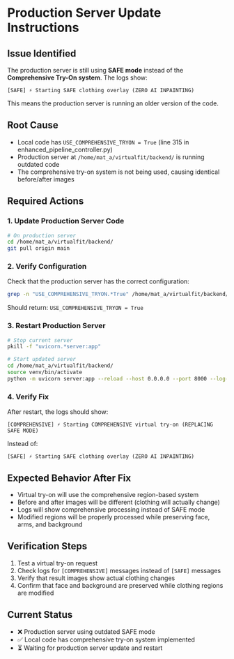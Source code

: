 # Production Server Update Instructions

## Issue Identified
The production server is still using **SAFE mode** instead of the **Comprehensive Try-On system**. The logs show:
```
[SAFE] ⚡ Starting SAFE clothing overlay (ZERO AI INPAINTING)
```

This means the production server is running an older version of the code.

## Root Cause
- Local code has `USE_COMPREHENSIVE_TRYON = True` (line 315 in enhanced_pipeline_controller.py)
- Production server at `/home/mat_a/virtualfit/backend/` is running outdated code
- The comprehensive try-on system is not being used, causing identical before/after images

## Required Actions

### 1. Update Production Server Code
```bash
# On production server
cd /home/mat_a/virtualfit/backend/
git pull origin main
```

### 2. Verify Configuration
Check that the production server has the correct configuration:
```bash
grep -n "USE_COMPREHENSIVE_TRYON.*True" /home/mat_a/virtualfit/backend/src/core/enhanced_pipeline_controller.py
```
Should return: `USE_COMPREHENSIVE_TRYON = True`

### 3. Restart Production Server
```bash
# Stop current server
pkill -f "uvicorn.*server:app"

# Start updated server
cd /home/mat_a/virtualfit/backend/
source venv/bin/activate
python -m uvicorn server:app --reload --host 0.0.0.0 --port 8000 --log-level info
```

### 4. Verify Fix
After restart, the logs should show:
```
[COMPREHENSIVE] ⚡ Starting COMPREHENSIVE virtual try-on (REPLACING SAFE MODE)
```
Instead of:
```
[SAFE] ⚡ Starting SAFE clothing overlay (ZERO AI INPAINTING)
```

## Expected Behavior After Fix
- Virtual try-on will use the comprehensive region-based system
- Before and after images will be different (clothing will actually change)
- Logs will show comprehensive processing instead of SAFE mode
- Modified regions will be properly processed while preserving face, arms, and background

## Verification Steps
1. Test a virtual try-on request
2. Check logs for `[COMPREHENSIVE]` messages instead of `[SAFE]` messages
3. Verify that result images show actual clothing changes
4. Confirm that face and background are preserved while clothing regions are modified

## Current Status
- ❌ Production server using outdated SAFE mode
- ✅ Local code has comprehensive try-on system implemented
- ⏳ Waiting for production server update and restart